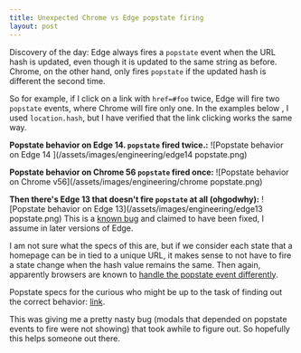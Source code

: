 ```yaml
---
title: Unexpected Chrome vs Edge popstate firing
layout: post
---
```


Discovery of the day: Edge always fires a `popstate` event when the URL hash is updated, even though it is updated to the same string as before. Chrome, on the other hand, only fires `popstate` if the updated hash is different the second time.

So for example, if I click on a link with `href=#foo` twice, Edge will fire two `popstate` events, where Chrome will fire only one. In the examples below , I used `location.hash`, but I have verified that the link clicking works the same way.

__Popstate behavior on Edge 14. `popstate` fired twice.:__
![Popstate behavior on Edge 14 ](/assets/images/engineering/edge14 popstate.png)

__Popstate behavior on Chrome 56 `popstate` fired once:__
![Popstate behavior on Chrome v56](/assets/images/engineering/chrome popstate.png)

__Then there's Edge 13 that doesn't fire `popstate` at all (ohgodwhy):__
![Popstate behavior on Edge 13](/assets/images/engineering/edge13 popstate.png)
This is a [known bug](https://developer.microsoft.com/en-us/microsoft-edge/platform/issues/3740423/) and claimed to have been fixed, I assume in later versions of Edge.

I am not sure what the specs of this are, but if we consider each state that a homepage can be in tied to a unique URL, it makes sense to not have to fire a state change when the hash value remains the same. Then again, apparently browsers are known to [handle the popstate event differently](https://developer.mozilla.org/en-US/docs/Web/API/WindowEventHandlers/onpopstate#The_popstate_event).

Popstate specs for the curious who might be up to the task of finding out the correct behavior: [link](https://html.spec.whatwg.org/#the-popstateevent-interface).

This was giving me a pretty nasty bug (modals that depended on popstate events to fire were not showing) that took awhile to figure out. So hopefully this helps someone out there.
